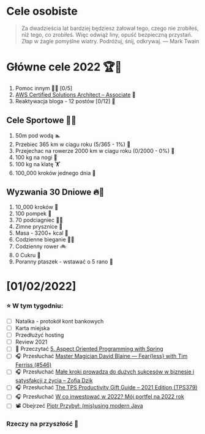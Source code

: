Cele osobiste
==============
> Za dwadzieścia lat bardziej będziesz żałował tego, czego nie zrobiłeś, niż tego, co zrobiłeś. Więc odwiąż liny, opuść bezpieczną przystań. Złap w żagle pomyślne wiatry. Podróżuj, śnij, odkrywaj.
> — Mark Twain

# Główne cele 2022 🏆🥇
1. Pomoc innym 🧚‍♂️ [0/5]
2. [AWS Certified Solutions Architect – Associate](https://aws.amazon.com/certification/certified-solutions-architect-associate/) 📜
3. Reaktywacja bloga - 12 postów [0/12] 📝

## Cele Sportowe 💪🥈
1. 50m pod wodą 🏊
2. Przebiec 365 km w ciagu roku (5/365 - 1%) 🏃
3. Przejechac na rowerze 2000 km w ciagu roku (0/2000 - 0%) 🚴
4. 100 kg na nogi 🦵
5. 100 kg na klatę 🏋️
6. 100_000 kroków jednego dnia 🚶

## Wyzwania 30 Dniowe 🔥🥉
1. 10_000 kroków 🦶
2. 100 pompek 🙇
3. 70 podciagniec 🏋️‍♂️
4. Zimne prysznice 🚿
5. Masa - 3200+ kcal 🍌
6. Codzienne bieganie 🏃‍♀️
7. Codzienny rower 🚲
8. 0 Cukru 🎂
9. Poranny ptaszek - wstawać o 5 rano 🌅

# [01/02/2022]
### ⭐ W tym tygodniu:
- [ ] Natalka - protokół kont bankowych
- [ ] Karta miejska
- [ ] Przedłużyć hosting
- [ ] Review 2021
- [ ] 📗 Przeczytać [5. Aspect Oriented Programming with Spring](https://docs.spring.io/spring-framework/docs/current/reference/html/core.html#aop)
- [ ] 🎧 Przesłuchać [Master Magician David Blaine — Fear{less} with Tim Ferriss (#546)](https://tim.blog/2021/11/11/david-blaine-fearless/)
- [ ] 🎧 Przesłuchać [Małe kroki prowadzą do dużych sukcesów w biznesie i satysfakcji z życia – Zofia Dzik](https://zaprojektujswojezycie.pl/male-kroki-prowadza-do-duzych-sukcesow-w-biznesie-i-satysfakcji-z-zycia-zofia-dzik/)
- [ ] 🎧 Przesłuchać [The TPS Productivity Gift Guide – 2021 Edition (TPS379)](https://www.asianefficiency.com/podcasts/379-gift-guide-2021/)
- [ ] 🎧 Przesłuchać [W co inwestować w 2022? Mój portfel na 2022 rok](https://inwestomat.eu/w-co-inwestowac-w-2022/)
- [ ] 📽️ Obejrzeć [Piotr Przybył: (mis)using modern Java](https://youtu.be/ZrYfSOSkEH4)

### Rzeczy na przyszłość 🏅
